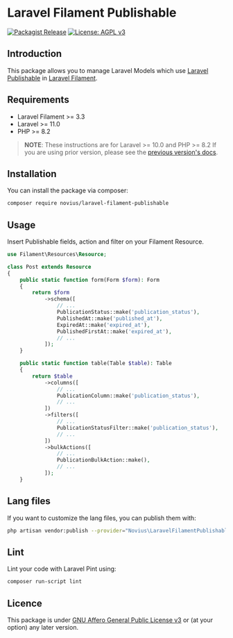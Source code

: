 # Laravel Filament Publishable

[![Packagist Release](https://img.shields.io/packagist/v/novius/laravel-filament-publishable.svg?maxAge=1800&style=flat-square)](https://packagist.org/packages/novius/laravel-publishable)
[![License: AGPL v3](https://img.shields.io/badge/License-AGPL%20v3-blue.svg)](http://www.gnu.org/licenses/agpl-3.0)

## Introduction 

This package allows you to manage Laravel Models which use [Laravel Publishable](https://github.com/novius/laravel-publishable) in [Laravel Filament](https://filamentphp.com/).  

## Requirements

* Laravel Filament >= 3.3
* Laravel >= 11.0
* PHP >= 8.2

> **NOTE**: These instructions are for Laravel >= 10.0 and PHP >= 8.2 If you are using prior version, please
> see the [previous version's docs](https://github.com/novius/laravel-filament-publishable/tree/2.x).

## Installation

You can install the package via composer:

```bash
composer require novius/laravel-filament-publishable
```

## Usage

Insert Publishable fields, action and filter on your Filament Resource.

```php
use Filament\Resources\Resource;

class Post extends Resource
{
    public static function form(Form $form): Form
    {
        return $form
            ->schema([
                // ...
                PublicationStatus::make('publication_status'),
                PublishedAt::make('published_at'),
                ExpiredAt::make('expired_at'),
                PublishedFirstAt::make('expired_at'),
                // ...
            ]);
    }

    public static function table(Table $table): Table
    {
        return $table
            ->columns([
                // ...
                PublicationColumn::make('publication_status'),
                // ...
            ])
            ->filters([
                // ...
                PublicationStatusFilter::make('publication_status'),
                // ...
            ])
            ->bulkActions([
                // ...
                PublicationBulkAction::make(),
                // ...
            ]);
    }
```

## Lang files

If you want to customize the lang files, you can publish them with:

```bash
php artisan vendor:publish --provider="Novius\LaravelFilamentPublishable\LaravelNovaPublishableServiceProvider" --tag="lang"
```

## Lint

Lint your code with Laravel Pint using:

```bash
composer run-script lint
```

## Licence

This package is under [GNU Affero General Public License v3](http://www.gnu.org/licenses/agpl-3.0.html) or (at your option) any later version.
